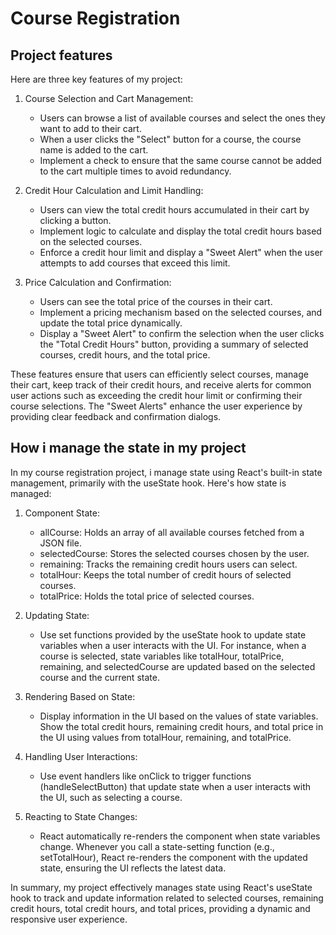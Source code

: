 # Course Registration

## Project features

Here are three key features of my project:

1. Course Selection and Cart Management:

    * Users can browse a list of available courses and select the ones they want to add to their cart.
    * When a user clicks the "Select" button for a course, the course name is added to the cart.
    * Implement a check to ensure that the same course cannot be added to the cart multiple times to avoid redundancy.

2. Credit Hour Calculation and Limit Handling:

    * Users can view the total credit hours accumulated in their cart by clicking a button.
    * Implement logic to calculate and display the total credit hours based on the selected courses.
    * Enforce a credit hour limit and display a "Sweet Alert" when the user attempts to add courses that exceed this limit.

3. Price Calculation and Confirmation:

    * Users can see the total price of the courses in their cart.
    * Implement a pricing mechanism based on the selected courses, and update the total price dynamically.
    * Display a "Sweet Alert" to confirm the selection when the user clicks the "Total Credit Hours" button, providing a summary of selected courses, credit hours, and the total price.

These features ensure that users can efficiently select courses, manage their cart, keep track of their credit hours, and receive alerts for common user actions such as exceeding the credit hour limit or confirming their course selections. The "Sweet Alerts" enhance the user experience by providing clear feedback and confirmation dialogs.


How i manage the state in my project
---

In my course registration project, i manage state using React's built-in state management, primarily with the useState hook. Here's how state is managed:

1. Component State:
    * allCourse: Holds an array of all available courses fetched from a JSON file.
    * selectedCourse: Stores the selected courses chosen by the user.
    * remaining: Tracks the remaining credit hours users can select.
    * totalHour: Keeps the total number of credit hours of selected courses.
    * totalPrice: Holds the total price of selected courses.

2. Updating State:
    * Use set functions provided by the useState hook to update state variables when a user interacts with the UI. For instance, when a course is selected, state variables like totalHour, totalPrice, remaining, and selectedCourse are updated based on the selected course and the current state.

3. Rendering Based on State:
    * Display information in the UI based on the values of state variables. Show the total credit hours, remaining credit hours, and total price in the UI using values from totalHour, remaining, and totalPrice.

4. Handling User Interactions:
    * Use event handlers like onClick to trigger functions (handleSelectButton) that update state when a user interacts with the UI, such as selecting a course.

5. Reacting to State Changes:
    * React automatically re-renders the component when state variables change. Whenever you call a state-setting function (e.g., setTotalHour), React re-renders the component with the updated state, ensuring the UI reflects the latest data.


In summary, my project effectively manages state using React's useState hook to track and update information related to selected courses, remaining credit hours, total credit hours, and total prices, providing a dynamic and responsive user experience.